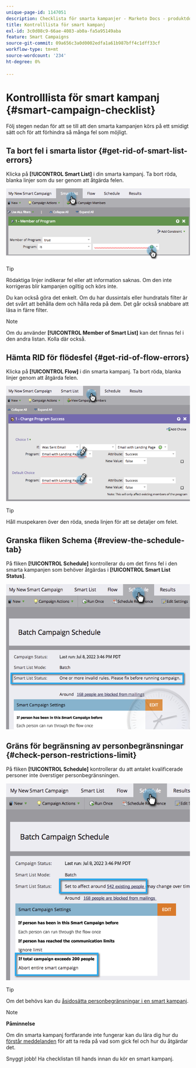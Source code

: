 ```yaml
---
unique-page-id: 1147051
description: Checklista för smarta kampanjer - Marketo Docs - produktdokumentation
title: Kontrolllista för smart kampanj
exl-id: 3c0d08c9-66ae-4083-ab0a-fa5a95149aba
feature: Smart Campaigns
source-git-commit: 09a656c3a0d0002edfa1a61b987bff4c1dff33cf
workflow-type: tm+mt
source-wordcount: '234'
ht-degree: 0%

---
```


# Kontrolllista för smart kampanj {#smart-campaign-checklist}

Följ stegen nedan för att se till att den smarta kampanjen körs på ett smidigt sätt och för att förhindra så många fel som möjligt.

## Ta bort fel i smarta listor {#get-rid-of-smart-list-errors}

Klicka på **[!UICONTROL Smart List]** i din smarta kampanj. Ta bort röda, blanka linjer som du ser genom att åtgärda felen.

![](assets/smart-campaign-checklist-1.png)

>[!TIP]
>
>Rödaktiga linjer indikerar fel eller att information saknas. Om den inte korrigeras blir kampanjen ogiltig och körs inte.
>
>Du kan också göra det enkelt. Om du har dussintals eller hundratals filter är det svårt att behålla dem och hålla reda på dem. Det går också snabbare att läsa in färre filter.

>[!NOTE]
>
>Om du använder **[!UICONTROL Member of Smart List]** kan det finnas fel i den andra listan. Kolla där också.

## Hämta RID för flödesfel {#get-rid-of-flow-errors}

Klicka på **[!UICONTROL Flow]** i din smarta kampanj. Ta bort röda, blanka linjer genom att åtgärda felen.

![](assets/smart-campaign-checklist-2.png)

>[!TIP]
>
>Håll muspekaren över den röda, sneda linjen för att se detaljer om felet.

## Granska fliken Schema {#review-the-schedule-tab}

På fliken **[!UICONTROL Schedule]** kontrollerar du om det finns fel i den smarta kampanjen som behöver åtgärdas i **[!UICONTROL Smart List Status]**.

![](assets/smart-campaign-checklist-3.png)

## Gräns för begränsning av personbegränsningar {#check-person-restrictions-limit}

På fliken **[!UICONTROL Schedule]** kontrollerar du att antalet kvalificerade personer inte överstiger personbegränsningen.

![](assets/smart-campaign-checklist-4.png)

>[!TIP]
>
>Om det behövs kan du [åsidosätta personbegränsningar i en smart kampanj](/help/marketo/product-docs/core-marketo-concepts/smart-campaigns/using-smart-campaigns/override-person-restrictions-in-a-smart-campaign.md).

>[!NOTE]
>
>**Påminnelse**
>
>Om din smarta kampanj fortfarande inte fungerar kan du lära dig hur du [förstår meddelanden](/help/marketo/product-docs/core-marketo-concepts/miscellaneous/understanding-notifications.md) för att ta reda på vad som gick fel och hur du åtgärdar det.

Snyggt jobb! Ha checklistan till hands innan du kör en smart kampanj.
